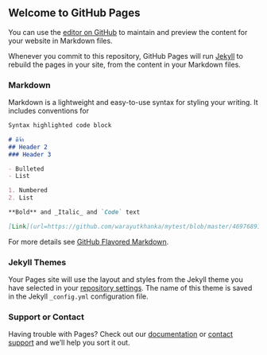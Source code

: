## Welcome to GitHub Pages

You can use the [editor on GitHub](https://github.com/warayutkhanka/MyProfile/edit/master/index.md) to maintain and preview the content for your website in Markdown files.

Whenever you commit to this repository, GitHub Pages will run [Jekyll](https://jekyllrb.com/) to rebuild the pages in your site, from the content in your Markdown files.

### Markdown

Markdown is a lightweight and easy-to-use syntax for styling your writing. It includes conventions for

```markdown
Syntax highlighted code block

# ดีจ้า
## Header 2
### Header 3

- Bulleted
- List

1. Numbered
2. List

**Bold** and _Italic_ and `Code` text

[Link](url=https://github.com/warayutkhanka/mytest/blob/master/46976891_1180114138802380_881816984130420736_n.jpg) and ![Image](src)
```

For more details see [GitHub Flavored Markdown](https://guides.github.com/features/mastering-markdown/).

### Jekyll Themes

Your Pages site will use the layout and styles from the Jekyll theme you have selected in your [repository settings](https://github.com/warayutkhanka/MyProfile/settings). The name of this theme is saved in the Jekyll `_config.yml` configuration file.

### Support or Contact

Having trouble with Pages? Check out our [documentation](https://help.github.com/categories/github-pages-basics/) or [contact support](https://github.com/contact) and we’ll help you sort it out.
